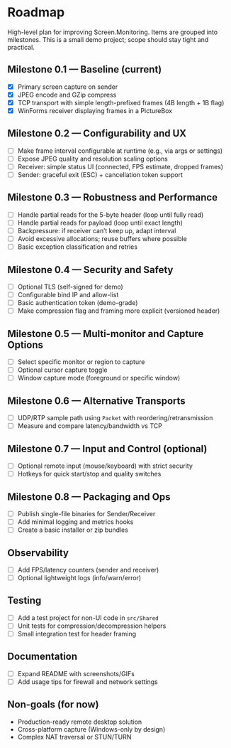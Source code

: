 # Roadmap

High-level plan for improving Screen.Monitoring. Items are grouped into milestones. This is a small demo project; scope should stay tight and practical.

## Milestone 0.1 — Baseline (current)

- [x] Primary screen capture on sender
- [x] JPEG encode and GZip compress
- [x] TCP transport with simple length-prefixed frames (4B length + 1B flag)
- [x] WinForms receiver displaying frames in a PictureBox

## Milestone 0.2 — Configurability and UX

- [ ] Make frame interval configurable at runtime (e.g., via args or settings)
- [ ] Expose JPEG quality and resolution scaling options
- [ ] Receiver: simple status UI (connected, FPS estimate, dropped frames)
- [ ] Sender: graceful exit (ESC) + cancellation token support

## Milestone 0.3 — Robustness and Performance

- [ ] Handle partial reads for the 5-byte header (loop until fully read)
- [ ] Handle partial reads for payload (loop until exact length)
- [ ] Backpressure: if receiver can’t keep up, adapt interval
- [ ] Avoid excessive allocations; reuse buffers where possible
- [ ] Basic exception classification and retries

## Milestone 0.4 — Security and Safety

- [ ] Optional TLS (self-signed for demo)
- [ ] Configurable bind IP and allow-list
- [ ] Basic authentication token (demo-grade)
- [ ] Make compression flag and framing more explicit (versioned header)

## Milestone 0.5 — Multi-monitor and Capture Options

- [ ] Select specific monitor or region to capture
- [ ] Optional cursor capture toggle
- [ ] Window capture mode (foreground or specific window)

## Milestone 0.6 — Alternative Transports

- [ ] UDP/RTP sample path using `Packet` with reordering/retransmission
- [ ] Measure and compare latency/bandwidth vs TCP

## Milestone 0.7 — Input and Control (optional)

- [ ] Optional remote input (mouse/keyboard) with strict security
- [ ] Hotkeys for quick start/stop and quality switches

## Milestone 0.8 — Packaging and Ops

- [ ] Publish single-file binaries for Sender/Receiver
- [ ] Add minimal logging and metrics hooks
- [ ] Create a basic installer or zip bundles

## Observability

- [ ] Add FPS/latency counters (sender and receiver)
- [ ] Optional lightweight logs (info/warn/error)

## Testing

- [ ] Add a test project for non-UI code in `src/Shared`
- [ ] Unit tests for compression/decompression helpers
- [ ] Small integration test for header framing

## Documentation

- [ ] Expand README with screenshots/GIFs
- [ ] Add usage tips for firewall and network settings

## Non-goals (for now)

- Production-ready remote desktop solution
- Cross-platform capture (Windows-only by design)
- Complex NAT traversal or STUN/TURN
